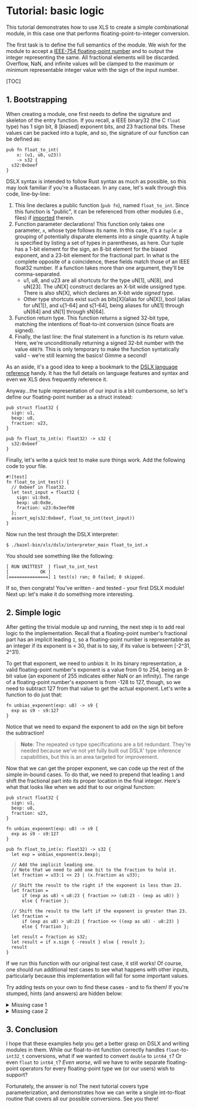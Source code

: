 # Tutorial: basic logic

This tutorial demonstrates how to use XLS to create a simple combinational
module, in this case one that performs floating-point-to-integer conversion.

The first task is to define the full semantics of the module. We wish for the
module to accept a
[IEEE-754 floating-point number](https://en.wikipedia.org/wiki/IEEE_754) and to
output the integer representing the same. All fractional elements will be
discarded. Overflow, NaN, and infinite values will be clamped to the maximum or
minimum representable integer value with the sign of the input number.

[TOC]

## 1. Bootstrapping

When creating a module, one first needs to define the signature and skeleton of
the entry function. If you recall, a IEEE binary32 (the C `float` type) has 1
sign bit, 8 [biased] exponent bits, and 23 fractional bits. These values can be
packed into a tuple, and so, the signature of our function can be defined as:

```dslx
pub fn float_to_int(
    x: (u1, u8, u23))
    -> s32 {
  s32:0xbeef
}
```

DSLX syntax is intended to follow Rust syntax as much as possible, so this may
look familiar if you're a Rustacean. In any case, let's walk through this code,
line-by-line:

1.  This line declares a public function (`pub fn`), named `float_to_int`. Since
    this function is "public", it can be referenced from other modules (i.e.,
    files) if
    [imported](../dslx_reference.md#imports)
    therein.
2.  Function parameter declarations! This function only takes one parameter,
    `x`, whose type follows its name. In this case, it's a _`tuple`_: a grouping
    of potentially disparate elements into a single quantity. A tuple is
    specified by listing a set of types in parentheses, as here. Our tuple has a
    1-bit element for the sign, an 8-bit element for the biased
    exponent, and a 23-bit element for the fractional part. In what is the
    complete opposite of a coincidence, these fields match those of an IEEE
    float32 number. If a function takes more than one argument, they'll be
    comma-separated.
    -   u1, u8, and u23 are all shortcuts for the type uN[1], uN[8], and uN[23].
        The uN[X] construct declares an X-bit wide unsigned type. There is also
        sN[X], which declares an X-bit wide _signed_ type.
    -   Other type shortcuts exist such as bits[X](alias for uN[X]), bool (alias
        for uN[1]), and u[1-64] and s[1-64], being aliases for uN[1] through
        uN[64] and sN[1] through sN[64].
3.  Function return type. This function returns a signed 32-bit type, matching
    the intentions of float-to-int conversion (since floats are signed).
4.  Finally, the last line: the final statement in a function is its return
    value. Here, we're unconditionally returning a signed 32-bit number with
    the value `48879`. This is only temporary to
    make the function syntatically valid - we're still learning the basics!
    Gimme a second!

As an aside, it's a good idea to keep a bookmark to the
[DSLX language reference](../dslx_reference.md)
handy. It has the full details on language features and syntax and even we XLS
devs frequently reference it.

Anyway...the tuple representation of our input is a bit cumbersome, so let's
define our floating-point number as a struct instead:

```dslx
pub struct float32 {
  sign: u1,
  bexp: u8,
  fraction: u23,
}

pub fn float_to_int(x: float32) -> s32 {
  s32:0xbeef
}
```

Finally, let's write a quick test to make sure things work. Add the following
code to your file.

```dslx-snippet
#![test]
fn float_to_int_test() {
  // 0xbeef in float32.
  let test_input = float32 {
    sign: u1:0x0,
    bexp: u8:0x8e,
    fraction: u23:0x3eef00
  };
  assert_eq(s32:0xbeef, float_to_int(test_input))
}
```

Now run the test through the DSLX interpreter:

```
$ ./bazel-bin/xls/dslx/interpreter_main float_to_int.x
```

You should see something like the following:

```
[ RUN UNITTEST  ] float_to_int_test
[            OK ]
[===============] 1 test(s) ran; 0 failed; 0 skipped.
```

If so, then congrats! You've written - and tested - your first DSLX module! Next
up: let's make it do something more interesting.

## 2. Simple logic

After getting the trivial module up and running, the next step is to add real
logic to the implementation. Recall that a floating-point number's fractional
part has an implicit leading `1`, so a floating-point number is representable as
an integer if its exponent is < 30, that is to say, if its value is between
[-2^31, 2^31).

To get that exponent, we need to _unbias_ it. In its binary representation, a
valid floating-point number's exponent is a value from 0 to 254, being an
8-bit value (an exponent of 255 indicates either NaN or an infinity).
The range of a floating-point number's exponent is from -128 to 127, though, so
we need to subtract 127 from that value to get the actual exponent. Let's write
a function to do just that:

```dslx
fn unbias_exponent(exp: u8) -> s9 {
  exp as s9 - s9:127
}
```

Notice that we need to expand the exponent to add on the sign bit before the
subtraction!

> **Note**: The repeated `s9` type specifications are a bit redundant. They're
> needed because we've not yet fully built out DSLX' type inference
> capabilities, but this is an area targeted for improvement.

Now that we can get the proper exponent, we can code up the rest of the simple
in-bound cases. To do that, we need to prepend that leading `1` and shift the
fractional part into its proper location in the final integer. Here's what that
looks like when we add that to our original function:

```dslx
pub struct float32 {
  sign: u1,
  bexp: u8,
  fraction: u23,
}

fn unbias_exponent(exp: u8) -> s9 {
  exp as s9 - s9:127
}

pub fn float_to_int(x: float32) -> s32 {
  let exp = unbias_exponent(x.bexp);

  // Add the implicit leading one.
  // Note that we need to add one bit to the fraction to hold it.
  let fraction = u33:1 << 23 | (x.fraction as u33);

  // Shift the result to the right if the exponent is less than 23.
  let fraction =
      if (exp as u8) < u8:23 { fraction >> (u8:23 - (exp as u8)) }
      else { fraction };

  // Shift the result to the left if the exponent is greater than 23.
  let fraction =
      if (exp as u8) > u8:23 { fraction << ((exp as u8) - u8:23) }
      else { fraction };

  let result = fraction as s32;
  let result = if x.sign { -result } else { result };
  result
}
```

If we run this function with our original test case, it still works! Of course,
one should run additional test cases to see what happens with other inputs,
particularly because this implementation will fail for some important values.

Try adding tests on your own to find these cases - and to fix them! If you're
stumped, hints (and answers) are hidden below:

<details>
<summary>Missing case 1</summary>
What if the input is 0.0? What should the result be?

To fix this, add a specific check for a zero exponent and fractional part.
</details>

<details>
<summary>Missing case 2</summary>
Are NaNs or infinite numbers handled correctly?

To fix, add a special check for NaN or infinities at function end. Consider
making `is_inf` and `is_nan` functions!
</details>

## 3. Conclusion

I hope that these examples help you get a better grasp on DSLX and writing
modules in them. While our float-to-int function correctly handles
`float`-to-`int32_t` conversions, what if we wanted to convert `double` to
`int64_t`? Or even `float` to `int64_t`? _Even worse_, will we have to write
separate floating-point operators for every floating-point type we (or our
users) wish to support?

Fortunately, the answer is no! The next tutorial covers type parameterization,
and demonstrates how we can write a single int-to-float routine that covers all
our possible conversions. See you there!
